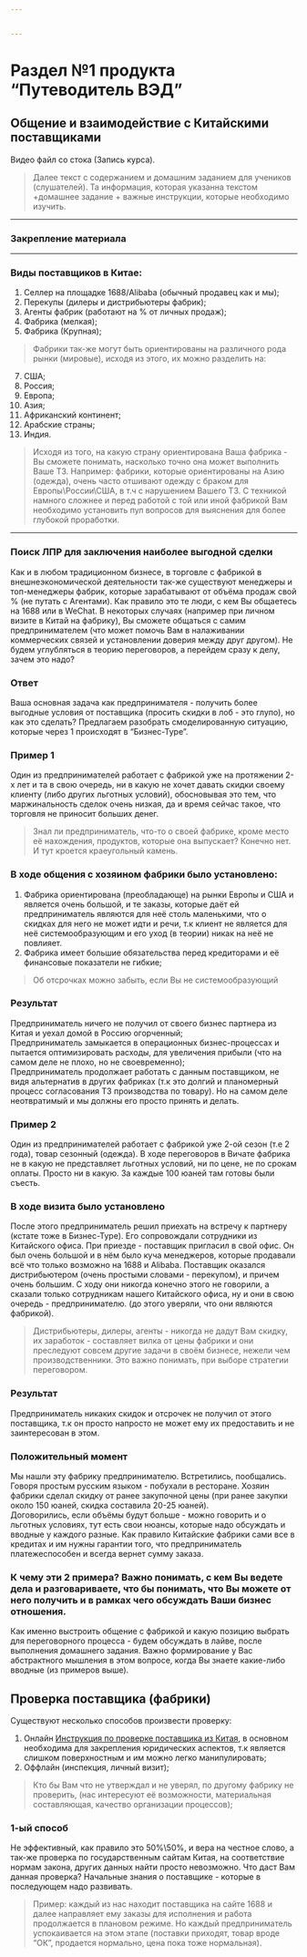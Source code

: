 ```yaml
---


---
```


<h1 id="раздел-№1-продукта-путеводитель-вэд">Раздел №1 продукта “Путеводитель ВЭД”</h1>
<h2 id="общение-и-взаимодействие-с-китайскими-поставщиками">Общение и взаимодействие с Китайскими поставщиками</h2>
<p>Видео файл со стока (Запись курса).</p>
<blockquote>
<p>Далее текст с содержанием и домашним заданием для учеников (слушателей). Та информация, которая указанна текстом +домашнее задание + важные инструкции, которые необходимо изучить.</p>
</blockquote>
<hr>
<h3 id="закрепление-материала">Закрепление материала</h3>
<hr>
<h3 id="виды-поставщиков-в-китае">Виды поставщиков в Китае:</h3>
<ol>
<li>Селлер на площадке 1688/Alibaba (обычный продавец как и мы);</li>
<li>Перекупы (дилеры и дистрибьютеры фабрик);</li>
<li>Агенты фабрик (работают на % от личных продаж);</li>
<li>Фабрика (мелкая);</li>
<li>Фабрика (Крупная);</li>
</ol>
<blockquote>
<p>Фабрики так-же могут быть ориентированы на различного рода рынки (мировые), исходя из этого, их можно разделить на:</p>
</blockquote>
<ol start="7">
<li>США;</li>
<li>Россия;</li>
<li>Европа;</li>
<li>Азия;</li>
<li>Африканский континент;</li>
<li>Арабские страны;</li>
<li>Индия.</li>
</ol>
<blockquote>
<p>Исходя из того, на какую страну ориентирована Ваша фабрика - Вы сможете понимать, насколько точно она может выполнить Ваше ТЗ. Например: фабрики, которые ориентированы на Азию (одежда), очень часто отшивают одежду с браком для Европы\России\США, в т.ч с нарушением Вашего ТЗ. С техникой намного сложнее и перед работой с той или иной фабрикой Вам необходимо установить пул вопросов для выяснения для более глубокой проработки.</p>
</blockquote>
<hr>
<h3 id="поиск-лпр-для-заключения-наиболее-выгодной-сделки">Поиск ЛПР для заключения наиболее выгодной сделки</h3>
<p>Как и в любом традиционном бизнесе, в торговле с фабрикой в внешнеэкономической деятельности так-же существуют менеджеры и топ-менеджеры фабрик, которые зарабатывают от объёма продаж свой % (не путать с Агентами). Как правило это те люди, с кем Вы общаетесь на 1688 или в WeChat. В некоторых случаях (например при личном визите в Китай на фабрику), Вы сможете общаться с самим предпринимателем (что может помочь Вам в налаживании коммерческих связей и установлении доверия между друг другом). Не будем углубляться в теорию переговоров, а перейдем сразу к делу, зачем это надо?</p>
<h3 id="ответ">Ответ</h3>
<p>Ваша основная задача как предпринимателя - получить более выгодные условия от поставщика (просить скидки в лоб - это глупо), но как это сделать? Предлагаем разобрать смоделированную ситуацию, которые через 1 происходят в “Бизнес-Туре”.</p>
<h3 id="пример-1">Пример 1</h3>
<p>Один из предпринимателей работает с фабрикой уже на протяжении 2-х лет и та в свою очередь, ни в какую не хочет давать скидки своему клиенту (либо других льготных условий), обосновывая это тем, что маржинальность сделок очень низкая, да и время сейчас такое, что торговля не приносит больших денег.</p>
<blockquote>
<p>Знал ли предприниматель, что-то о своей фабрике, кроме место её нахождения, продуктов, которые она выпускает? Конечно нет. И тут кроется краеугольный камень.</p>
</blockquote>
<h3 id="в-ходе-общения-с-хозяином-фабрики-было-установлено">В ходе общения с хозяином фабрики было установлено:</h3>
<ol>
<li>Фабрика ориентирована (преобладающе) на рынки Европы и США и является очень большой, и те заказы, которые даёт ей предприниматель являются для неё столь маленькими, что о скидках для него не может идти и речи, т.к клиент не является для неё системообразующим и его уход (в теории) никак на неё не повлияет.</li>
<li>Фабрика имеет большие обязательства перед кредиторами и её финансовые показатели не гибкие;</li>
</ol>
<blockquote>
<p>Об отсрочках можно забыть, если Вы не системообразующий</p>
</blockquote>
<h3 id="результат">Результат</h3>
<p>Предприниматель ничего не получил от своего бизнес партнера из Китая и уехал домой в Россию огорченный;<br>
Предприниматель замыкается в операционных бизнес-процессах и пытается оптимизировать расходы, для увеличения прибыли (что на самом деле не плохо, но не своевременно);<br>
Предприниматель продолжает работать с данным поставщиком, не видя альтернатив в других фабриках (т.к это долгий и планомерный процесс согласования ТЗ производства по товару). Но на самом деле неотвратимый и мы должны его просто принять и делать.</p>
<h3 id="пример-2">Пример 2</h3>
<p>Один из предпринимателей работает с фабрикой уже 2-ой сезон (т.е 2 года), товар сезонный (одежда). В ходе переговоров в Вичате фабрика не в какую не представляет льготных условий, ни по цене, не по срокам оплаты. Просто ни в какую. За каждые 100 юаней там готовы были съесть.</p>
<h3 id="в-ходе-визита-было-установлено">В ходе визита было установлено</h3>
<p>После этого предприниматель решил приехать на встречу к партнеру (кстате тоже в Бизнес-Туре). Его сопровождали сотрудники из Китайского офиса. При приезде - поставщик пригласил в свой офис. Он был очень большой и в нём было куча менеджеров, которые продавали всё что только возможно на 1688 и Alibaba. Поставщик оказался дистрибьютером (очень простыми словами - перекупом), и причем очень большим. С ходу они никогда конечно этого не говорили, а сказали только сотрудникам нашего Китайского офиса, ну и они в свою очередь - предпринимателю. (до этого уверяли, что они являются фабрикой).</p>
<blockquote>
<p>Дистрибьютеры, дилеры, агенты - никогда не дадут Вам скидку, их заработок - составляет вилка от цены фабрики и они преследуют совсем другие задачи в своём бизнесе, нежели чем производственники. Это важно понимать, при выборе стратегии переговором.</p>
</blockquote>
<h3 id="результат-1">Результат</h3>
<p>Предприниматель никаких скидок и отсрочек не получил от этого поставщика, т.к он просто напросто не может ему их предоставить и не заинтересован в этом.</p>
<h3 id="положительный-момент">Положительный момент</h3>
<p>Мы нашли эту фабрику предпринимателю. Встретились, пообщались. Говоря простым русским языком - побухали в ресторане. Хозяин фабрики сделал скидку от ранее закупочной цены (при ранее закупки около 150 юаней, скидка составила 20-25 юаней).<br>
Договорились, если объёмы будут больше - можно говорить и о льготных условиях, тут есть свои нюансы, которые надо обсуждать и вводные у каждого разные. Как правило Китайские фабрики сами все в кредитах и им нужны гарантии того, что предприниматель платежеспособен и всегда вернет сумму заказа.</p>
<h3 id="к-чему-эти-2-примера-важно-понимать-с-кем-вы-ведете-дела-и-разговариваете-что-бы-понимать-что-вы-можете-от-него-получить-и-в-рамках-чего-обсуждать-ваши-бизнес-отношения.">К чему эти 2 примера? Важно понимать, с кем Вы ведете дела и разговариваете, что бы понимать, что Вы можете от него получить и в рамках чего обсуждать Ваши бизнес отношения.</h3>
<p>Как именно выстроить общение с фабрикой и какую позицию выбрать для переговорного процесса - будем обсуждать в лайве, после выполнения домашнего задания. Важно формирование у Вас абстрактного мышления в этом вопросе, когда Вы знаете какие-либо вводные (из примеров выше).</p>
<h2 id="проверка-поставщика-фабрики">Проверка поставщика (фабрики)</h2>
<p>Существуют несколько способов произвести проверку:</p>
<ol>
<li>Онлайн <a href="%D0%98%D0%BD%D1%81%D1%82%D1%80%D1%83%D0%BA%D1%86%D0%B8%D1%8F%20%D0%BF%D0%BE%20%D0%BF%D1%80%D0%BE%D0%B2%D0%B5%D1%80%D0%BA%D0%B5%20%D0%BF%D0%BE%D1%81%D1%82%D0%B0%D0%B2%D1%89%D0%B8%D0%BA%D0%B0%20%D0%B8%D0%B7%20%D0%9A%D0%B8%D1%82%D0%B0%D1%8F">Инструкция по проверке поставщика из Китая</a>, в основном необходима для закрепления юридических аспектов, т.к является слишком поверхностным и им можно легко манипулировать;</li>
<li>Оффлайн (инспекция, личный визит);</li>
</ol>
<blockquote>
<p>Кто бы Вам что не утверждал и не уверял, по другому фабрику не проверить, (нас интересуют её возможности, материальная составляющая, качество организации процессов);</p>
</blockquote>
<h3 id="ый-способ">1-ый способ</h3>
<p>Не эффективный, как правило это 50%\50%, и вера на честное слово, а так-же проверка по государственным сайтам Китая, на соответствие нормам закона, других данных найти просто невозможно. Что даст Вам данная проверка? Начальные знания о поставщике - которые в последующем надо развивать.</p>
<blockquote>
<p>Пример: каждый из нас находит поставщика на сайте 1688 и далее направляет ему заказы для исполнения и работа продолжается в плановом режиме. Но каждый предприниматель успокаивается на этом этапе (поставки приходят, товар вроде “ОК”, продается нормально, цена пока тоже нормальная).</p>
</blockquote>

